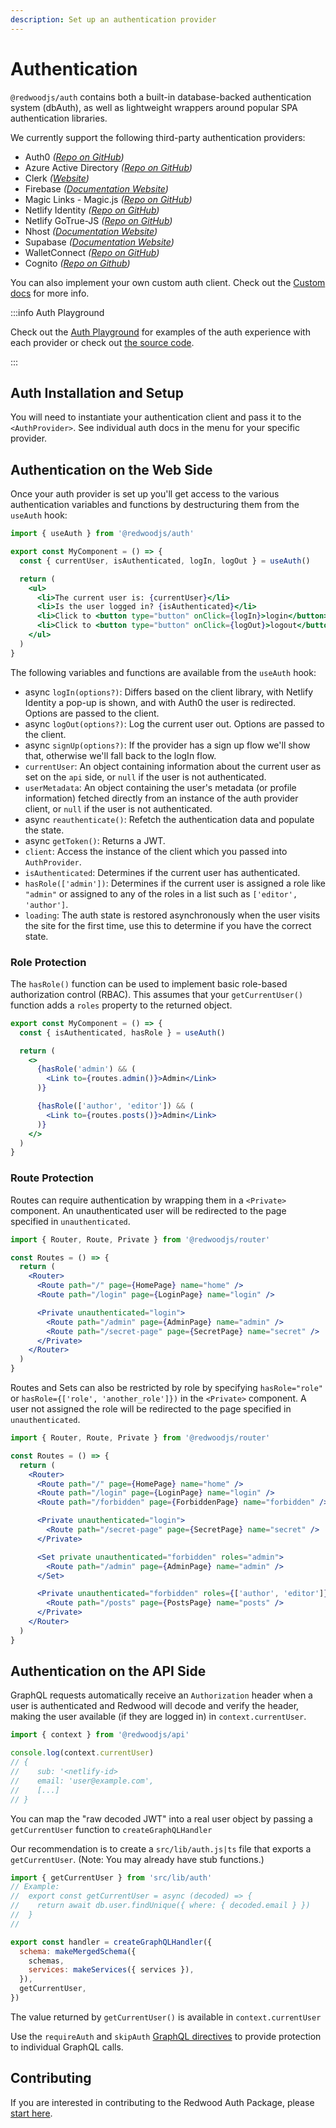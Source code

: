 ```yaml
---
description: Set up an authentication provider
---
```


# Authentication

`@redwoodjs/auth` contains both a built-in database-backed authentication system (dbAuth), as well as lightweight wrappers around popular SPA authentication libraries.

We currently support the following third-party authentication providers:

- Auth0 _([Repo on GitHub](https://github.com/auth0/auth0-spa-js))_
- Azure Active Directory _([Repo on GitHub](https://github.com/AzureAD/microsoft-authentication-library-for-js))_
- Clerk _([Website](https://clerk.dev))_
- Firebase _([Documentation Website](https://firebase.google.com/docs/auth))_
- Magic Links - Magic.js _([Repo on GitHub](https://github.com/MagicHQ/magic-js))_
- Netlify Identity _([Repo on GitHub](https://github.com/netlify/netlify-identity-widget))_
- Netlify GoTrue-JS _([Repo on GitHub](https://github.com/netlify/gotrue-js))_
- Nhost _([Documentation Website](https://docs.nhost.io/platform/authentication))_
- Supabase _([Documentation Website](https://supabase.io/docs/guides/auth))_
- WalletConnect _([Repo on GitHub](https://github.com/oneclickdapp/ethereum-auth))_
- Cognito _([Repo on Github](https://github.com/aws-amplify/amplify-js/tree/main/packages/amazon-cognito-identity-js))_

You can also implement your own custom auth client. Check out the [Custom docs](auth/custom) for more info.

:::info Auth Playground

Check out the [Auth Playground](https://redwood-playground-auth.netlify.app/) for examples of the auth experience with each provider or check out [the source code](https://redwood-playground-auth.netlify.app/).

:::

## Auth Installation and Setup

You will need to instantiate your authentication client and pass it to the `<AuthProvider>`. See individual auth docs in the menu for your specific provider.

## Authentication on the Web Side

Once your auth provider is set up you'll get access to the various authentication variables and functions by destructuring them from the `useAuth` hook:

```jsx
import { useAuth } from '@redwoodjs/auth'

export const MyComponent = () => {
  const { currentUser, isAuthenticated, logIn, logOut } = useAuth()

  return (
    <ul>
      <li>The current user is: {currentUser}</li>
      <li>Is the user logged in? {isAuthenticated}</li>
      <li>Click to <button type="button" onClick={logIn}>login</button></li>
      <li>Click to <button type="button" onClick={logOut}>logout</button></li>
    </ul>
  )
}
```

The following variables and functions are available from the `useAuth` hook:

- async `logIn(options?)`: Differs based on the client library, with Netlify Identity a pop-up is shown, and with Auth0 the user is redirected. Options are passed to the client.
- async `logOut(options?)`: Log the current user out. Options are passed to the client.
- async `signUp(options?)`: If the provider has a sign up flow we'll show that, otherwise we'll fall back to the logIn flow.
- `currentUser`: An object containing information about the current user as set on the `api` side, or `null` if the user is not authenticated.
- `userMetadata`: An object containing the user's metadata (or profile information) fetched directly from an instance of the auth provider client, or `null` if the user is not authenticated.
- async `reauthenticate()`: Refetch the authentication data and populate the state.
- async `getToken()`: Returns a JWT.
- `client`: Access the instance of the client which you passed into `AuthProvider`.
- `isAuthenticated`: Determines if the current user has authenticated.
- `hasRole(['admin'])`: Determines if the current user is assigned a role like `"admin"` or assigned to any of the roles in a list such as `['editor', 'author']`.
- `loading`: The auth state is restored asynchronously when the user visits the site for the first time, use this to determine if you have the correct state.

### Role Protection

The `hasRole()` function can be used to implement basic role-based authorization control (RBAC). This assumes that your `getCurrentUser()` function adds a `roles` property to the returned object.

```jsx
export const MyComponent = () => {
  const { isAuthenticated, hasRole } = useAuth()

  return (
    <>
      {hasRole('admin') && (
        <Link to={routes.admin()}>Admin</Link>
      )}

      {hasRole(['author', 'editor']) && (
        <Link to={routes.posts()}>Admin</Link>
      )}
    </>
  )
}
```

### Route Protection

Routes can require authentication by wrapping them in a `<Private>` component. An unauthenticated user will be redirected to the page specified in `unauthenticated`.

```jsx
import { Router, Route, Private } from '@redwoodjs/router'

const Routes = () => {
  return (
    <Router>
      <Route path="/" page={HomePage} name="home" />
      <Route path="/login" page={LoginPage} name="login" />

      <Private unauthenticated="login">
        <Route path="/admin" page={AdminPage} name="admin" />
        <Route path="/secret-page" page={SecretPage} name="secret" />
      </Private>
    </Router>
  )
}
```

Routes and Sets can also be restricted by role by specifying `hasRole="role"` or `hasRole={['role', 'another_role']})` in the `<Private>` component. A user not assigned the role will be redirected to the page specified in `unauthenticated`.

```jsx
import { Router, Route, Private } from '@redwoodjs/router'

const Routes = () => {
  return (
    <Router>
      <Route path="/" page={HomePage} name="home" />
      <Route path="/login" page={LoginPage} name="login" />
      <Route path="/forbidden" page={ForbiddenPage} name="forbidden" />

      <Private unauthenticated="login">
        <Route path="/secret-page" page={SecretPage} name="secret" />
      </Private>

      <Set private unauthenticated="forbidden" roles="admin">
        <Route path="/admin" page={AdminPage} name="admin" />
      </Set>

      <Private unauthenticated="forbidden" roles={['author', 'editor']}>
        <Route path="/posts" page={PostsPage} name="posts" />
      </Private>
    </Router>
  )
}
```

## Authentication on the API Side

GraphQL requests automatically receive an `Authorization` header when a user is authenticated and Redwood will decode and verify the header, making the user available (if they are logged in) in `context.currentUser`.

```jsx
import { context } from '@redwoodjs/api'

console.log(context.currentUser)
// {
//    sub: '<netlify-id>
//    email: 'user@example.com',
//    [...]
// }
```

You can map the "raw decoded JWT" into a real user object by passing a `getCurrentUser` function to `createGraphQLHandler`

Our recommendation is to create a `src/lib/auth.js|ts` file that exports a `getCurrentUser`. (Note: You may already have stub functions.)

```jsx
import { getCurrentUser } from 'src/lib/auth'
// Example:
//  export const getCurrentUser = async (decoded) => {
//    return await db.user.findUnique({ where: { decoded.email } })
//  }
//

export const handler = createGraphQLHandler({
  schema: makeMergedSchema({
    schemas,
    services: makeServices({ services }),
  }),
  getCurrentUser,
})
```

The value returned by `getCurrentUser()` is available in `context.currentUser`

Use the `requireAuth` and `skipAuth` [GraphQL directives](directives#secure-by-default-with-built-in-directives) to provide protection to individual GraphQL calls.

## Contributing

If you are interested in contributing to the Redwood Auth Package, please [start here](https://github.com/redwoodjs/redwood/blob/main/packages/auth/README.md).
